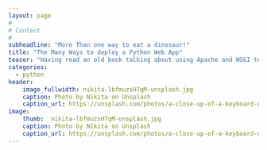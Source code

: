 ```yaml
---
layout: page
#
# Content
#
subheadline: "More Than one way to eat a dinosaur!"
title: "The Many Ways to deploy a Python Web App"
teaser: "Having read an old book talking about using Apache and WSGI to deploy a Flask app. It occurred to me that there are more options available these days"
categories:
  - python
header:
    image_fullwidth: nikita-lbfmuzsH7qM-unsplash.jpg
    caption: Photo by Nikita on Unsplash
    caption_url: https://unsplash.com/photos/a-close-up-of-a-keyboard-on-a-table-lbfmuzsH7qM?utm_content=creditCopyText&utm_medium=referral&utm_source=unsplash
image:
    thumb:  nikita-lbfmuzsH7qM-unsplash.jpg
    caption: Photo by Nikita on Unsplash
    caption_url: https://unsplash.com/photos/a-close-up-of-a-keyboard-on-a-table-lbfmuzsH7qM?utm_content=creditCopyText&utm_medium=referral&utm_source=unsplash
---
```

